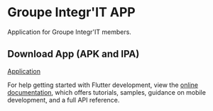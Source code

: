 # Groupe Integr'IT APP

Application for Groupe Integr'IT members.

## Download App (APK and IPA)

[Application](https://github.com/RvbyY/Integrit-Mobile-App/releases/tag/v1.0)

For help getting started with Flutter development, view the
[online documentation](https://docs.flutter.dev/), which offers tutorials,
samples, guidance on mobile development, and a full API reference.

